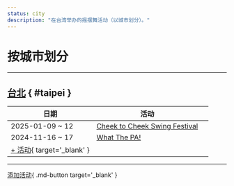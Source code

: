 ```yaml
---
status: city
description: "在台湾举办的摇摆舞活动（以城市划分）。"
---
```


# 按城市划分

---

## <a id=taipei></a>[台北](#taipei) { #taipei }

| 日期 | 活动 | |
| --- | --- | --- |
| 2025-01-09 ~ 12 | [Cheek to Cheek Swing Festival](cheek-to-cheek-swing-festival-2025.md) |  |
| 2024-11-16 ~ 17 | [What The PA!](what-the-pa-2024.md) |  |
| [+ 活动](https://github.com/swingdance/events/issues/new?assignees=&labels=add+event&projects=&template=02-add_entity.yml&title=%5B2025%2Ftw%5D%20%3CName%3E&region=tw&province=Taipei&city=Taipei&org_id=&date_starts=2025-&date_ends=2025-){ target='_blank' }

---

[添加活动](https://github.com/swingdance/events/issues/new?assignees=&labels=add+event&projects=&template=02-add_entity.yml&title=%5Btw%5D%20%3CName%3E&region=tw&province=&city=&org_id=2025){ .md-button target='_blank' }
